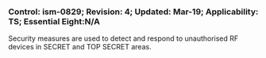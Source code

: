 ### Control: ism-0829; Revision: 4; Updated: Mar-19; Applicability: TS; Essential Eight:N/A
<p>Security measures are used to detect and respond to unauthorised RF devices in SECRET and TOP SECRET areas.</p>